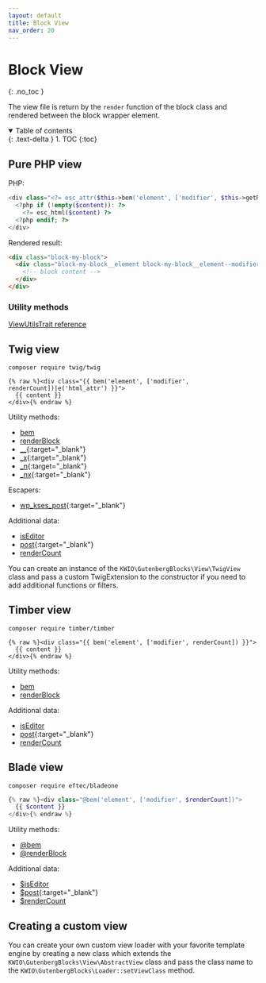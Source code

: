 ```yaml
---
layout: default
title: Block View
nav_order: 20
---
```


# Block View
{: .no_toc }

The view file is return by the `render` function of the block class and rendered between the block wrapper element.

<details open markdown="block">
  <summary>
    Table of contents
  </summary>
  {: .text-delta }
1. TOC
{:toc}
</details>

## Pure PHP view

PHP:
```php
<div class="<?= esc_attr($this->bem('element', ['modifier', $this->getRenderCount()])) ?>">
  <?php if (!empty($content)): ?>
    <?= esc_html($content) ?>
  <?php endif; ?>
</div>
```

Rendered result:
```html
<div class="block-my-block">
  <div class="block-my-block__element block-my-block__element--modifier block-my-block__element--1">
    <!-- block content -->
  </div>
</div>
```

### Utility methods

[ViewUtilsTrait reference](reference/ViewUtilsTrait.html)

## Twig view

`composer require twig/twig`

```twig
{% raw %}<div class="{{ bem('element', ['modifier', renderCount])|e('html_attr') }}">
  {{ content }}
</div>{% endraw %}
```

Utility methods:
* [bem](reference/ViewUtilsTrait.html#bem)
* [renderBlock](reference/ViewUtilsTrait.html#renderblock)
* [__](https://developer.wordpress.org/themes/functionality/internationalization/){:target="_blank"}
* [_x](https://developer.wordpress.org/themes/functionality/internationalization/){:target="_blank"}
* [_n](https://developer.wordpress.org/themes/functionality/internationalization/){:target="_blank"}
* [_nx](https://developer.wordpress.org/themes/functionality/internationalization/){:target="_blank"}

Escapers:

* [wp_kses_post](https://developer.wordpress.org/reference/functions/wp_kses_post/){:target="_blank"}

Additional data:
* [isEditor](reference/ViewUtilsTrait.html#iseditor)
* [post](https://developer.wordpress.org/reference/classes/wp_post/){:target="_blank"}
* [renderCount](reference/ViewUtilsTrait.html#getrendercount)

You can create an instance of the `KWIO\GutenbergBlocks\View\TwigView` class and pass a custom TwigExtension to the constructor if you need to add additional functions or filters.

## Timber view

`composer require timber/timber`

```twig
{% raw %}<div class="{{ bem('element', ['modifier', renderCount]) }}">
  {{ content }}
</div>{% endraw %}
```

Utility methods:
* [bem](reference/ViewUtilsTrait.html#bem)
* [renderBlock](reference/ViewUtilsTrait.html#renderblock)

Additional data:
* [isEditor](reference/ViewUtilsTrait.html#iseditor)
* [post](https://timber.github.io/docs/reference/timber-post/){:target="_blank"}
* [renderCount](reference/ViewUtilsTrait.html#getrendercount)

## Blade view

`composer require eftec/bladeone`

```php
{% raw %}<div class="@bem('element', ['modifier', $renderCount])">
  {{ $content }}
</div>{% endraw %}
```

Utility methods:
* [@bem](reference/ViewUtilsTrait.html#bem)
* [@renderBlock](reference/ViewUtilsTrait.html#renderblock)

Additional data:
* [$isEditor](reference/ViewUtilsTrait.html#iseditor)
* [$post](https://timber.github.io/docs/reference/timber-post/){:target="_blank"}
* [$renderCount](reference/ViewUtilsTrait.html#getrendercount)

## Creating a custom  view

You can create your own custom view loader with your favorite template engine by creating a new class which extends the `KWIO\GutenbergBlocks\View\AbstractView` class and pass the class name to the `KWIO\GutenbergBlocks\Loader::setViewClass` method.